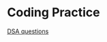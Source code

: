 # Coding Practice
[DSA questions](https://takeuforward.org/interviews/strivers-sde-sheet-top-coding-interview-problems/)
